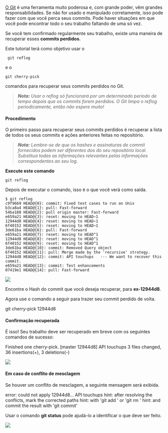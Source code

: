 [O Git](https://www.geeksforgeeks.org/git-lets-get-into-it/) é uma ferramenta muito poderosa e, com grande poder, vêm grandes responsabilidades. Se não for usado e manipulado corretamente, isso pode fazer com que você perca seus commits. Pode haver situações em que você pode encontrar todo o seu trabalho faltando de uma só vez.

Se você tem confirmado regularmente seu trabalho, existe uma maneira de recuperar esses **commits perdidos**.

Este tutorial terá como objetivo usar o

```
 git reflog
```
e o
```
git cherry-pick
```

comandos para recuperar seus commits perdidos no Git.

> **_Nota:_** _Usar o reflog só funcionará por um determinado período de tempo depois que os commits forem perdidos. O Git limpa o reflog periodicamente, então não espere muito!_

#### Procedimento

O primeiro passo para recuperar seus commits perdidos é recuperar a lista de todos os seus commits e ações anteriores feitas no repositório.

> **_Nota:_** _Lembre-se de que os hashes e assinaturas de commit fornecidos podem ser diferentes dos do seu repositório local. Substitua todas as informações relevantes pelas informações correspondentes ao seu log._

**Execute este comando**

```
git reflog
```

Depois de executar o comando, isso é o que você verá como saída.

```
$ git reflog
c9f9669 HEAD@{0}: commit: Fixed test cases to run on Unix
b3ca8a4 HEAD@{1}: pull: Fast-forward
54ba188 HEAD@{2}: pull origin master: Fast-forward
e659a21 HEAD@{3}: reset: moving to HEAD~1
12944d8 HEAD@{4}: reset: moving to HEAD~1
6f40152 HEAD@{5}: reset: moving to HEAD~1
3de61ba HEAD@{6}: pull: Fast-forward
e659a21 HEAD@{7}: reset: moving to HEAD^1
12944d8 HEAD@{8}: reset: moving to HEAD^1
6f40152 HEAD@{9}: reset: moving to HEAD^1
3de61ba HEAD@{10}: commit: Removed Query object   
6f40152 HEAD@{11}: pull: Merge made by the 'recursive' strategy.
12944d8 HEAD@{12}: commit: API touchups   --- We want to recover this commit.
e659a21 HEAD@{13}: commit: Test enhancements
07419e1 HEAD@{14}: pull: Fast-forward
```

![](https://media.geeksforgeeks.org/wp-content/uploads/20200505075323/gitreflog.png)

Encontre o Hash do commit que você deseja recuperar, para **ex-12944d8**.

Agora use o comando a seguir para trazer seu commit perdido de volta.

 git cherry-pick 12944d8 

#### Confirmação recuperada

É isso! Seu trabalho deve ser recuperado em breve com os seguintes comandos de sucesso:

Finished one cherry-pick.
[master 12944d8] API touchups
3 files changed, 36 insertions(+), 3 deletions(-)

![](https://media.geeksforgeeks.org/wp-content/uploads/20200505075321/cherry-pick.png)

#### Em caso de conflito de mesclagem

Se houver um conflito de mesclagem, a seguinte mensagem será exibida.

error: could not apply 12944d8... API touchups
hint: after resolving the conflicts, mark the corrected paths
hint: with 'git add ' or 'git rm '
hint: and commit the result with 'git commit'

Usar o comando **git status** pode ajudá-lo a identificar o que deve ser feito.

![](https://media.geeksforgeeks.org/wp-content/uploads/20200505075734/git-status.png)



